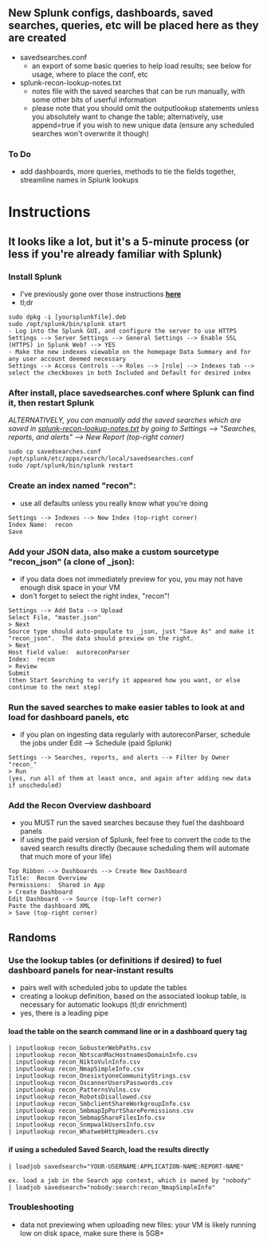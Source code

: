 ## New Splunk configs, dashboards, saved searches, queries, etc will be placed here as they are created
- savedsearches.conf
  - an export of some basic queries to help load results; see below for usage, where to place the conf, etc
- splunk-recon-lookup-notes.txt
  - notes file with the saved searches that can be run manually, with some other bits of userful information
  - please note that you should omit the outputlookup statements unless you absolutely want to change the table; alternatively, use append=true if you wish to new unique data (ensure any scheduled searches won't overwrite it though)

### To Do
- add dashboards, more queries, methods to tie the fields together, streamline names in Splunk lookups

# Instructions
## It looks like a lot, but it's a 5-minute process (or less if you're already familiar with Splunk)
### Install Splunk
- I've previously gone over those instructions **[here](https://github.com/bonifield/splunk_on_security_onion/blob/master/README.md)**
- tl;dr
```
sudo dpkg -i [yoursplunkfile].deb
sudo /opt/splunk/bin/splunk start
- Log into the Splunk GUI, and configure the server to use HTTPS
Settings --> Server Settings --> General Settings --> Enable SSL (HTTPS) in Splunk Web? --> YES
- Make the new indexes viewable on the homepage Data Summary and for any user account deemed necessary
Settings --> Access Controls --> Roles --> [role] --> Indexes tab --> select the checkboxes in both Included and Default for desired index
```

### After install, place savedsearches.conf where Splunk can find it, then restart Splunk
_ALTERNATIVELY, you can manually add the saved searches which are saved in [splunk-recon-lookup-notes.txt](https://github.com/bonifield/autoreconParser/blob/master/splunkconfigs/splunk-recon-lookup-notes.txt) by going to Settings --> "Searches, reports, and alerts" --> New Report (top-right corner)_
```
sudo cp savedsearches.conf /opt/splunk/etc/apps/search/local/savedsearches.conf
sudo /opt/splunk/bin/splunk restart
```

### Create an index named "recon":
- use all defaults unless you really know what you're doing
```
Settings --> Indexes --> New Index (top-right corner)
Index Name:  recon
Save
```

### Add your JSON data, also make a custom sourcetype "recon_json" (a clone of _json):
- if you data does not immediately preview for you, you may not have enough disk space in your VM
- don't forget to select the right index, "recon"!
```
Settings --> Add Data --> Upload
Select File, "master.json"
> Next
Source type should auto-populate to _json, just "Save As" and make it "recon_json".  The data should preview on the right.
> Next
Host field value:  autoreconParser
Index:  recon
> Review
Submit
(then Start Searching to verify it appeared how you want, or else continue to the next step)
```

### Run the saved searches to make easier tables to look at and load for dashboard panels, etc
- if you plan on ingesting data regularly with autoreconParser, schedule the jobs under Edit --> Schedule (paid Splunk)
```
Settings --> Searches, reports, and alerts --> Filter by Owner "recon_"
> Run
(yes, run all of them at least once, and again after adding new data if unscheduled)
```

### Add the Recon Overview dashboard
- you MUST run the saved searches because they fuel the dashboard panels
- if using the paid version of Splunk, feel free to convert the code to the saved search results directly (because scheduling them will automate that much more of your life)
```
Top Ribbon --> Dashboards --> Create New Dashboard
Title:  Recon Overview
Permissions:  Shared in App
> Create Dashboard
Edit Dashboard --> Source (top-left corner)
Paste the dashboard XML
> Save (top-right corner)
```

## Randoms
### Use the lookup tables (or definitions if desired) to fuel dashboard panels for near-instant results
- pairs well with scheduled jobs to update the tables
- creating a lookup definition, based on the associated lookup table, is necessary for automatic lookups (tl;dr enrichment)
- yes, there is a leading pipe
#### load the table on the search command line or in a dashboard query tag
```
| inputlookup recon_GobusterWebPaths.csv
| inputlookup recon_NbtscanMacHostnamesDomainInfo.csv
| inputlookup recon_NiktoVulnInfo.csv
| inputlookup recon_NmapSimpleInfo.csv
| inputlookup recon_OnesixtyoneCommunityStrings.csv
| inputlookup recon_OscannerUsersPasswords.csv
| inputlookup recon_PatternsVulns.csv
| inputlookup recon_RobotsDisallowed.csv
| inputlookup recon_SmbclientShareWorkgroupInfo.csv
| inputlookup recon_SmbmapIpPortSharePermissions.csv
| inputlookup recon_SmbmapShareFilesInfo.csv
| inputlookup recon_SnmpwalkUsersInfo.csv
| inputlookup recon_WhatwebHttpHeaders.csv
```
#### if using a scheduled Saved Search, load the results directly
```
| loadjob savedsearch="YOUR-USERNAME:APPLICATION-NAME:REPORT-NAME"

ex. load a job in the Search app context, which is owned by "nobody"
| loadjob savedsearch="nobody:search:recon_NmapSimpleInfo"
```

### Troubleshooting
- data not previewing when uploading new files: your VM is likely running low on disk space, make sure there is 5GB+
